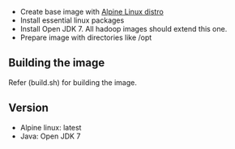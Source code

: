 - Create base image with [Alpine Linux distro](http://www.alpinelinux.org/) 
- Install essential linux packages
- Install Open JDK 7. All hadoop images should extend this one.
- Prepare image with directories like /opt


Building the image
----
Refer (build.sh) for building the image.

Version
---
- Alpine linux:  latest
- Java: Open JDK 7 

